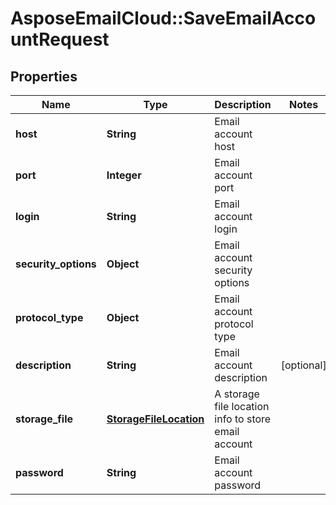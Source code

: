 # AsposeEmailCloud::SaveEmailAccountRequest

## Properties
Name | Type | Description | Notes
------------ | ------------- | ------------- | -------------
**host** | **String** | Email account host | 
**port** | **Integer** | Email account port | 
**login** | **String** | Email account login | 
**security_options** | **Object** | Email account security options | 
**protocol_type** | **Object** | Email account protocol type | 
**description** | **String** | Email account description | [optional] 
**storage_file** | [**StorageFileLocation**](StorageFileLocation.md) | A storage file location info to store email account | 
**password** | **String** | Email account password | 


